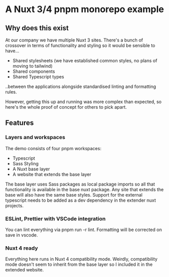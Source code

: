 # A Nuxt 3/4 pnpm monorepo example

## Why does this exist

At our company we have multiple Nuxt 3 sites. There's a bunch of crossover in terms of functionality and styling so it would be sensible to have...

- Shared stylesheets (we have established common styles, no plans of moving to tailwind)
- Shared components
- Shared Typescript types

..between the applications alongside standardised linting and formatting rules.

However, getting this up and running was more complex than expected, so here's the whole proof of concept for others to pick apart.

## Features

### Layers and workspaces

The demo consists of four pnpm workspaces:

- Typescript
- Sass Styling
- A Nuxt base layer
- A website that extends the base layer

The base layer uses Sass packages as local package imports so all that functionality is available in the base nuxt package. Any site that extends the base will also have the same base styles. Support for the external typescript needs to be added as a dev dependency in the extender nuxt projects.

### ESLint, Prettier with VSCode integration

You can lint everything via pnpm run -r lint. Formatting will be corrected on save in vscode.

### Nuxt 4 ready

Everything here runs in Nuxt 4 compatibility mode. Weirdly, compatibility mode doesn't seem to inherit from the base layer so I included it in the extended website.
